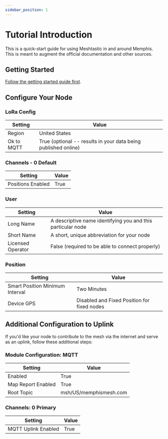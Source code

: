 ```yaml
---
sidebar_position: 1
---
```


# Tutorial Introduction

This is a quick-start guide for using Meshtastic in and around Memphis. This is meant to augment the official documentation and other sources.

## Getting Started

[Follow the getting started guide first](https://meshtastic.org/docs/getting-started/).

## Configure Your Node

### LoRa Config

| Setting | Value |
|---------|-------|
| Region | United States |
| Ok to MQTT | True (optional -- results in your data being published online) |

### Channels - 0 Default

| Setting | Value |
|--------|--------|
| Positions Enabled | True|

### User

| Setting | Value |
|---------|-------|
| Long Name | A descriptive name identifying you and this particular node |
| Short Name | A short, unique abbreviation for your node |
| Licensed Operator | False (required to be able to connect properly) |

### Position

| Setting | Value |
|---------|-------|
| Smart Position Minimum Interval | Two Minutes |
| Device GPS | Disabled and Fixed Position for fixed nodes |

## Additional Configuration to Uplink

If you'd like your node to contribute to the mesh via the internet and serve as an uplink, follow these additional steps:

### Module Configuration: MQTT

| Setting | Value |
|---------|-------|
| Enabled | True |
| Map Report Enabled | True |
| Root Topic | msh/US/memphismesh.com |

### Channels: 0 Primary

| Setting | Value |
|--------|--------|
| MQTT Uplink Enabled | True |

